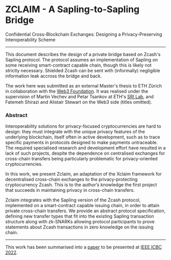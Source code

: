 # ZCLAIM - A Sapling-to-Sapling Bridge

Confidential Cross-Blockchain Exchanges: Designing a Privacy-Preserving Interoperability Scheme

---

This document describes the design of a private bridge based on Zcash's Sapling protocol. The protocol assumes an implementation of Sapling on some receiving smart-contract capable chain, though this is likely not strictly necessary. Shielded Zcash can be sent with (informally) negligible information leak accross the bridge and back.

The work here was submitted as an external Master's thesis to ETH Zürich in collaboration with the [Web3 Foundation](https://web3.foundation/). It was realised under the supervision of Martin Vechev and Petar Tsankov at ETH's [SRI Lab](https://www.sri.inf.ethz.ch/), and Fatemeh Shirazi and Alistair Stewart on the Web3 side (titles omitted).


### Abstract

Interoperability solutions for privacy-focused cryptocurrencies are hard to design: they must integrate with the unique privacy features of the underlying blockchain, itself often in active development, such as to trace specific payments in protocols designed to make payments untraceable. The required specialised research and development effort have resulted in a lack of such projects, despite the dependence on centralised exchanges for cross-chain transfers being particularly problematic for privacy-oriented cryptocurrencies.

In this work, we present Zclaim, an adaptation of the Xclaim framework for decentralised cross-chain exchanges to the privacy-protecting cryptocurrency Zcash. This is to the author’s knowledge the first project that succeeds in maintaining privacy in cross-chain transfers.

Zclaim integrates with the Sapling version of the Zcash protocol, implemented on a smart-contract capable issuing chain, in order to attain private cross-chain transfers. We provide an abstract protocol specification, defining new transfer types that fit into the existing Sapling transaction structure along with zk-SNARKs allowing protocol participants to prove statements about Zcash transactions in zero knowledge on the
issuing chain.

---

This work has been summarised into a [paper](https://arxiv.org/abs/2204.10611) to be presented at [IEEE ICBC 2022](https://icbc2022.ieee-icbc.org/).
